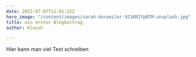 ```yaml
---
date: 2022-07-07T11:01:22Z
hero_image: "/content/images/sarah-dorweiler-9Z1KRIfpBTM-unsplash.jpg"
title: ein erster Blogbeitrag
author: Klaush

---
```

Hier kann man viel Text schreiben